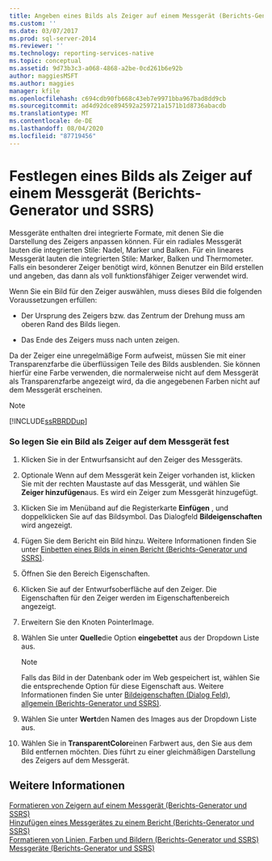 ```yaml
---
title: Angeben eines Bilds als Zeiger auf einem Messgerät (Berichts-Generator und SSRS) | Microsoft-Dokumentation
ms.custom: ''
ms.date: 03/07/2017
ms.prod: sql-server-2014
ms.reviewer: ''
ms.technology: reporting-services-native
ms.topic: conceptual
ms.assetid: 9d73b3c3-a068-4868-a2be-0cd261b6e92b
author: maggiesMSFT
ms.author: maggies
manager: kfile
ms.openlocfilehash: c694cdb90fb668c43eb7e9971bba967bad8dd9cb
ms.sourcegitcommit: ad4d92dce894592a259721a1571b1d8736abacdb
ms.translationtype: MT
ms.contentlocale: de-DE
ms.lasthandoff: 08/04/2020
ms.locfileid: "87719456"
---
```

# <a name="specify-an-image-as-a-pointer-on-a-gauge-report-builder-and-ssrs"></a>Festlegen eines Bilds als Zeiger auf einem Messgerät (Berichts-Generator und SSRS)
  Messgeräte enthalten drei integrierte Formate, mit denen Sie die Darstellung des Zeigers anpassen können. Für ein radiales Messgerät lauten die integrierten Stile: Nadel, Marker und Balken. Für ein lineares Messgerät lauten die integrierten Stile: Marker, Balken und Thermometer. Falls ein besonderer Zeiger benötigt wird, können Benutzer ein Bild erstellen und angeben, das dann als voll funktionsfähiger Zeiger verwendet wird.  
  
 Wenn Sie ein Bild für den Zeiger auswählen, muss dieses Bild die folgenden Voraussetzungen erfüllen:  
  
-   Der Ursprung des Zeigers bzw. das Zentrum der Drehung muss am oberen Rand des Bilds liegen.  
  
-   Das Ende des Zeigers muss nach unten zeigen.  
  
 Da der Zeiger eine unregelmäßige Form aufweist, müssen Sie mit einer Transparenzfarbe die überflüssigen Teile des Bilds ausblenden. Sie können hierfür eine Farbe verwenden, die normalerweise nicht auf dem Messgerät als Transparenzfarbe angezeigt wird, da die angegebenen Farben nicht auf dem Messgerät erscheinen.  
  
> [!NOTE]  
>  [!INCLUDE[ssRBRDDup](../includes/ssrbrddup-md.md)]  
  
### <a name="to-specify-an-image-as-a-pointer-on-the-gauge"></a>So legen Sie ein Bild als Zeiger auf dem Messgerät fest  
  
1.  Klicken Sie in der Entwurfsansicht auf den Zeiger des Messgeräts.  
  
2.  Optionale Wenn auf dem Messgerät kein Zeiger vorhanden ist, klicken Sie mit der rechten Maustaste auf das Messgerät, und wählen Sie **Zeiger hinzufügen**aus. Es wird ein Zeiger zum Messgerät hinzugefügt.  
  
3.  Klicken Sie im Menüband auf die Registerkarte **Einfügen** , und doppelklicken Sie auf das Bildsymbol. Das Dialogfeld **Bildeigenschaften** wird angezeigt.  
  
4.  Fügen Sie dem Bericht ein Bild hinzu. Weitere Informationen finden Sie unter [Einbetten eines Bilds in einen Bericht &#40;Berichts-Generator und SSRS&#41;](report-design/embed-an-image-in-a-report-report-builder-and-ssrs.md).  
  
5.  Öffnen Sie den Bereich Eigenschaften.  
  
6.  Klicken Sie auf der Entwurfsoberfläche auf den Zeiger. Die Eigenschaften für den Zeiger werden im Eigenschaftenbereich angezeigt.  
  
7.  Erweitern Sie den Knoten PointerImage.  
  
8.  Wählen Sie unter **Quelle**die Option **eingebettet** aus der Dropdown Liste aus.  
  
    > [!NOTE]  
    >  Falls das Bild in der Datenbank oder im Web gespeichert ist, wählen Sie die entsprechende Option für diese Eigenschaft aus. Weitere Informationen finden Sie unter [Bildeigenschaften (Dialog Feld), allgemein &#40;Berichts-Generator und SSRS&#41;](../../2014/reporting-services/image-properties-dialog-box-general-report-builder-and-ssrs.md).  
  
9. Wählen Sie unter **Wert**den Namen des Images aus der Dropdown Liste aus.  
  
10. Wählen Sie in **TransparentColor**einen Farbwert aus, den Sie aus dem Bild entfernen möchten. Dies führt zu einer gleichmäßigen Darstellung des Zeigers auf dem Messgerät.  
  
## <a name="see-also"></a>Weitere Informationen  
 [Formatieren von Zeigern auf einem Messgerät &#40;Berichts-Generator und SSRS&#41;](report-design/formatting-pointers-on-a-gauge-report-builder-and-ssrs.md)   
 [Hinzufügen eines Messgerätes zu einem Bericht &#40;Berichts-Generator und SSRS&#41;](report-design/add-a-gauge-to-a-report-report-builder-and-ssrs.md)   
 [Formatieren von Linien, Farben und Bildern &#40;Berichts-Generator und SSRS&#41;](report-design/images-report-builder-and-ssrs.md)   
 [Messgeräte &#40;Berichts-Generator und SSRS&#41;](report-design/gauges-report-builder-and-ssrs.md)  
  
  
